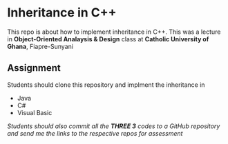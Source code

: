 # Inheritance in C++
This repo is about how to implement inheritance in C++. 
This was a lecture in **Object-Oriented Analaysis & Design** class at **Catholic University of Ghana**, Fiapre-Sunyani

## Assignment
Students should clone this repository and implment the inheritance in
* Java
* C#
* Visual Basic

*Students should also commit all the **THREE 3** codes to a GitHub repository and send me the links to the respective repos for assessment*

